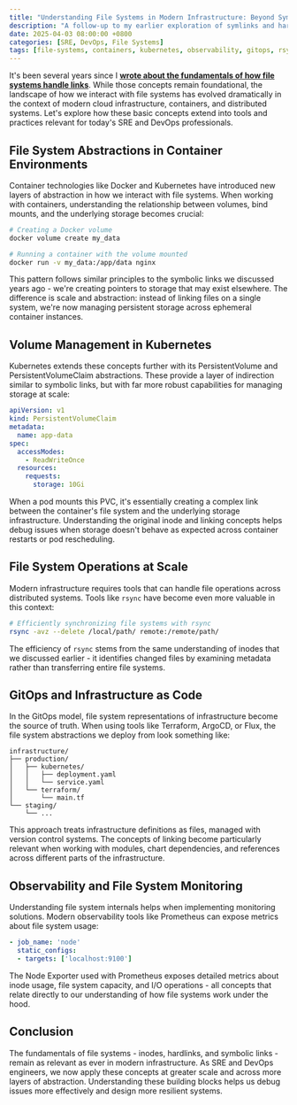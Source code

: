 ```yaml
---
title: "Understanding File Systems in Modern Infrastructure: Beyond Symlinks and Hardlinks"
description: "A follow-up to my earlier exploration of symlinks and hardlinks on Medium"
date: 2025-04-03 08:00:00 +0800
categories: [SRE, DevOps, File Systems]
tags: [file-systems, containers, kubernetes, observability, gitops, rsync, infrastructure-as-code, sre-practices]
---
```


It's been several years since I [**wrote about the fundamentals of how file systems handle links**](https://medium.com/@webrickh/what-is-the-difference-between-a-hard-link-and-a-symbolic-link-3d38d8b557a4). While those concepts remain foundational, the landscape of how we interact with file systems has evolved dramatically in the context of modern cloud infrastructure, containers, and distributed systems. Let's explore how these basic concepts extend into tools and practices relevant for today's SRE and DevOps professionals.

## File System Abstractions in Container Environments
Container technologies like Docker and Kubernetes have introduced new layers of abstraction in how we interact with file systems. When working with containers, understanding the relationship between volumes, bind mounts, and the underlying storage becomes crucial:

```bash
# Creating a Docker volume
docker volume create my_data

# Running a container with the volume mounted
docker run -v my_data:/app/data nginx
```

This pattern follows similar principles to the symbolic links we discussed years ago - we're creating pointers to storage that may exist elsewhere. The difference is scale and abstraction: instead of linking files on a single system, we're now managing persistent storage across ephemeral container instances.

## Volume Management in Kubernetes
Kubernetes extends these concepts further with its PersistentVolume and PersistentVolumeClaim abstractions. These provide a layer of indirection similar to symbolic links, but with far more robust capabilities for managing storage at scale:

```yaml
apiVersion: v1
kind: PersistentVolumeClaim
metadata:
  name: app-data
spec:
  accessModes:
    - ReadWriteOnce
  resources:
    requests:
      storage: 10Gi
```

When a pod mounts this PVC, it's essentially creating a complex link between the container's file system and the underlying storage infrastructure. Understanding the original inode and linking concepts helps debug issues when storage doesn't behave as expected across container restarts or pod rescheduling.

## File System Operations at Scale
Modern infrastructure requires tools that can handle file operations across distributed systems. Tools like `rsync` have become even more valuable in this context:

```bash
# Efficiently synchronizing file systems with rsync
rsync -avz --delete /local/path/ remote:/remote/path/
```

The efficiency of `rsync` stems from the same understanding of inodes that we discussed earlier - it identifies changed files by examining metadata rather than transferring entire file systems.

## GitOps and Infrastructure as Code
In the GitOps model, file system representations of infrastructure become the source of truth. When using tools like Terraform, ArgoCD, or Flux, the file system abstractions we deploy from look something like:

```
infrastructure/
├── production/
│   ├── kubernetes/
│   │   ├── deployment.yaml
│   │   └── service.yaml
│   └── terraform/
│       └── main.tf
└── staging/
    └── ...
```

This approach treats infrastructure definitions as files, managed with version control systems. The concepts of linking become particularly relevant when working with modules, chart dependencies, and references across different parts of the infrastructure.

## Observability and File System Monitoring
Understanding file system internals helps when implementing monitoring solutions. Modern observability tools like Prometheus can expose metrics about file system usage:

```yaml
- job_name: 'node'
  static_configs:
  - targets: ['localhost:9100']
```

The Node Exporter used with Prometheus exposes detailed metrics about inode usage, file system capacity, and I/O operations - all concepts that relate directly to our understanding of how file systems work under the hood.

## Conclusion
The fundamentals of file systems - inodes, hardlinks, and symbolic links - remain as relevant as ever in modern infrastructure. As SRE and DevOps engineers, we now apply these concepts at greater scale and across more layers of abstraction. Understanding these building blocks helps us debug issues more effectively and design more resilient systems.